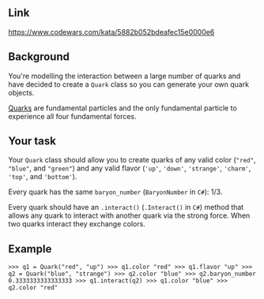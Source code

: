 ## Link

https://www.codewars.com/kata/5882b052bdeafec15e0000e6

## Background

You're modelling the interaction between a large number of quarks and have decided to create a `Quark` class so you can generate your own quark objects.

[Quarks](https://en.wikipedia.org/wiki/Quark) are fundamental particles and the only fundamental particle to experience all four fundamental forces.

## Your task

Your `Quark` class should allow you to create quarks of any valid color (`"red"`, `"blue"`, and `"green"`) and any valid flavor (`'up'`, `'down'`, `'strange'`, `'charm'`, `'top'`, and `'bottom'`).

Every quark has the same `baryon_number` (`BaryonNumber` in `C#`): 1/3\.

Every quark should have an `.interact()` (`.Interact()` in `C#`) method that allows any quark to interact with another quark via the strong force. When two quarks interact they exchange colors.

## Example
    
    >>> q1 = Quark("red", "up") >>> q1.color "red" >>> q1.flavor "up" >>> q2 = Quark("blue", "strange") >>> q2.color "blue" >>> q2.baryon_number 0.3333333333333333 >>> q1.interact(q2) >>> q1.color "blue" >>> q2.color "red"
